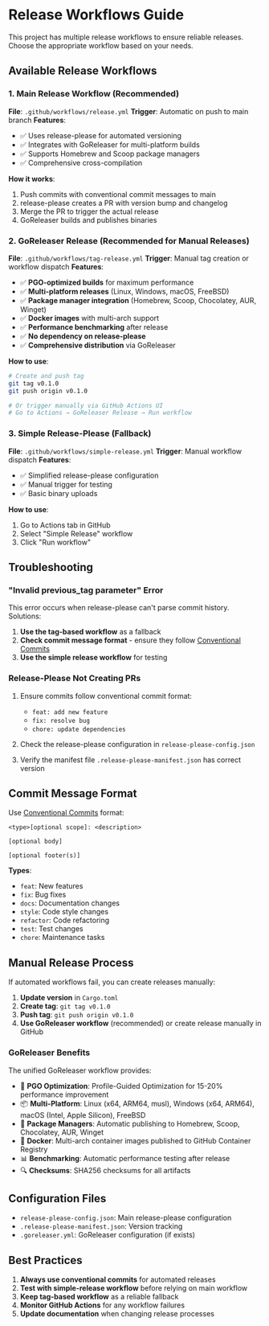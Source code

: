 # Release Workflows Guide

This project has multiple release workflows to ensure reliable releases. Choose the appropriate workflow based on your needs.

## Available Release Workflows

### 1. Main Release Workflow (Recommended)
**File**: `.github/workflows/release.yml`
**Trigger**: Automatic on push to main branch
**Features**: 
- ✅ Uses release-please for automated versioning
- ✅ Integrates with GoReleaser for multi-platform builds
- ✅ Supports Homebrew and Scoop package managers
- ✅ Comprehensive cross-compilation

**How it works**:
1. Push commits with conventional commit messages to main
2. release-please creates a PR with version bump and changelog
3. Merge the PR to trigger the actual release
4. GoReleaser builds and publishes binaries

### 2. GoReleaser Release (Recommended for Manual Releases)
**File**: `.github/workflows/tag-release.yml`
**Trigger**: Manual tag creation or workflow dispatch
**Features**:
- ✅ **PGO-optimized builds** for maximum performance
- ✅ **Multi-platform releases** (Linux, Windows, macOS, FreeBSD)
- ✅ **Package manager integration** (Homebrew, Scoop, Chocolatey, AUR, Winget)
- ✅ **Docker images** with multi-arch support
- ✅ **Performance benchmarking** after release
- ✅ **No dependency on release-please**
- ✅ **Comprehensive distribution** via GoReleaser

**How to use**:
```bash
# Create and push tag
git tag v0.1.0
git push origin v0.1.0

# Or trigger manually via GitHub Actions UI
# Go to Actions → GoReleaser Release → Run workflow
```

### 3. Simple Release-Please (Fallback)
**File**: `.github/workflows/simple-release.yml`
**Trigger**: Manual workflow dispatch
**Features**:
- ✅ Simplified release-please configuration
- ✅ Manual trigger for testing
- ✅ Basic binary uploads

**How to use**:
1. Go to Actions tab in GitHub
2. Select "Simple Release" workflow
3. Click "Run workflow"

## Troubleshooting

### "Invalid previous_tag parameter" Error

This error occurs when release-please can't parse commit history. Solutions:

1. **Use the tag-based workflow** as a fallback
2. **Check commit message format** - ensure they follow [Conventional Commits](https://www.conventionalcommits.org/)
3. **Use the simple release workflow** for testing

### Release-Please Not Creating PRs

1. Ensure commits follow conventional commit format:
   - `feat: add new feature`
   - `fix: resolve bug`
   - `chore: update dependencies`

2. Check the release-please configuration in `release-please-config.json`

3. Verify the manifest file `.release-please-manifest.json` has correct version

## Commit Message Format

Use [Conventional Commits](https://www.conventionalcommits.org/) format:

```
<type>[optional scope]: <description>

[optional body]

[optional footer(s)]
```

**Types**:
- `feat`: New features
- `fix`: Bug fixes
- `docs`: Documentation changes
- `style`: Code style changes
- `refactor`: Code refactoring
- `test`: Test changes
- `chore`: Maintenance tasks

## Manual Release Process

If automated workflows fail, you can create releases manually:

1. **Update version** in `Cargo.toml`
2. **Create tag**: `git tag v0.1.0`
3. **Push tag**: `git push origin v0.1.0`
4. **Use GoReleaser workflow** (recommended) or create release manually in GitHub

### GoReleaser Benefits

The unified GoReleaser workflow provides:

- 🚀 **PGO Optimization**: Profile-Guided Optimization for 15-20% performance improvement
- 📦 **Multi-Platform**: Linux (x64, ARM64, musl), Windows (x64, ARM64), macOS (Intel, Apple Silicon), FreeBSD
- 🏪 **Package Managers**: Automatic publishing to Homebrew, Scoop, Chocolatey, AUR, Winget
- 🐳 **Docker**: Multi-arch container images published to GitHub Container Registry
- 📊 **Benchmarking**: Automatic performance testing after release
- 🔍 **Checksums**: SHA256 checksums for all artifacts

## Configuration Files

- `release-please-config.json`: Main release-please configuration
- `.release-please-manifest.json`: Version tracking
- `.goreleaser.yml`: GoReleaser configuration (if exists)

## Best Practices

1. **Always use conventional commits** for automated releases
2. **Test with simple-release workflow** before relying on main workflow
3. **Keep tag-based workflow** as a reliable fallback
4. **Monitor GitHub Actions** for any workflow failures
5. **Update documentation** when changing release processes
